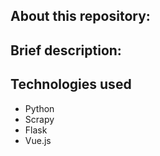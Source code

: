 <h2> About this repository: </h2>

<h2> Brief description: </h2>

<h2> Technologies used </h2>

- Python
- Scrapy
- Flask
- Vue.js
